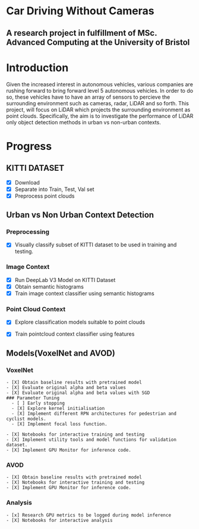# Car Driving Without Cameras 

## A research project in fulfillment of MSc. Advanced Computing at the University of Bristol 

# Introduction 

Given the increased interest in autonomous vehicles, various companies are rushing forward to bring forward level 5 autonomous vehicles. 
In order to do so, these vehicles have to have an array of sensors to percieve the surrounding environment such as cameras, radar, LiDAR and so forth. 
This project, will  focus on LiDAR which projects the surrounding environment as point clouds. Specifically, the aim is to investigate the performance of LiDAR only object detection methods in urban vs non-urban contexts. 

# Progress 

## KITTI DATASET 
- [X] Download 
- [X] Separate into Train, Test, Val set 
- [X] Preprocess point clouds  
  
## Urban vs Non Urban Context Detection 
  ### Preprocessing 
   - [x] Visually classify subset of KITTI dataset to be used in training and testing. 
   
  
  ### Image Context 
   - [x] Run DeepLab V3 Model on KITTI Dataset
   - [x] Obtain semantic histograms
   - [x] Train image context classifier using semantic histograms
  
  ### Point Cloud Context 
   - [x] Explore classification models suitable to point clouds
   - [x] Train pointcloud context classifier using features
  
  
  ## Models(VoxelNet and AVOD) 

  ### VoxelNet
    - [X] Obtain baseline results with pretrained model
    - [X] Evaluate original alpha and beta values
    - [X] Evaluate original alpha and beta values with SGD
    ### Parameter Tuning 
      - [ ] Early stopping 
      - [X] Explore kernel initialisation 
      - [X] Implement different RPN architectures for pedestrian and cyclist models.
      - [X] Implement focal loss function.
      
    - [X] Notebooks for interactive training and testing
    - [X] Implement utility tools and model functions for validation dataset.
    - [X] Implement GPU Monitor for inference code. 
    
   ### AVOD 
    - [X] Obtain baseline results with pretrained model
    - [X] Notebooks for interactive training and testing
    - [X] Implement GPU Monitor for inference code. 

    
   ### Analysis
    - [x] Research GPU metrics to be logged during model inference 
    - [X] Notebooks for interactive analysis 
    
   
    
